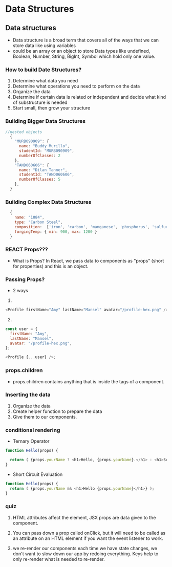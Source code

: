 # Data Structures

## Data structures
- Data structure is a broad term that covers all of the ways that we can store data like using variables 
- could be an array or an object to store Data types like undefined, Boolean, Number, String, BigInt, Symbol which hold only one value.

### How to build Date Structures?
1. Determine what data you need
2. Determine what operations you need to perform on the data
3. Organize the data
4. Determine if certain data is related or independent and decide what kind of substructure is needed
5. Start small, then grow your structure


### Building Bigger Data Structures

```js
//nested objects
  {
    "MURB090909": {
      name: "Buddy Murillo",
      studentId: "MURB090909",
      numberOfClasses: 2
    },
    "TAND060606": {
      name: "Dilan Tanner",
      studentId: "TAND060606",
      numberOfClasses: 5
    },
  }
```

### Building Complex Data Structures
```js
  {
    name: "1084",
    type: "Carbon Steel",
    composition:  ['iron', 'carbon', 'manganese', 'phosphorus', 'sulfur'],
    forgingTemp: { min: 900, max: 1200 }
  }
```

### REACT Props???
- What is Props? In React, we pass data to components as "props" (short for properties) and this is an object.

### Passing Props?
- 2 ways
1. 
```js
<Profile firstName="Amy" lastName="Mansel" avatar="/profile-hex.png" />
```
2.
```js
const user = {
  firstName: "Amy",
  lastName: "Mansel",
  avatar: "/profile-hex.png",
};

<Profile {...user} />;
```

### props.children
- props.children contains anything that is inside the tags of a component.

### Inserting the data
1. Organize the data
2. Create helper function to prepare the data
3. Give them to our components. 

### conditional rendering

- Ternary Operator
```js
function Hello(props) { 

  return ( {props.yourName ? <h1>Hello, {props.yourName}.</h1> : <h1>Sorry, you don't seem to have a name.</h1>} );
}
```
- Short Circuit Evaluation
```js
function Hello(props) { 
  return ( {props.yourName && <h1>Hello {props.yourName}</h1>} );
}
```

### quiz

1. HTML attributes affect the element, JSX props are data given to the component.

2.  You can pass down a prop called onClick, but it will need to be called as an attribute on an HTML element if you want the event listener to work.

3.  we re-render our components each time we have state changes, we don't want to slow down our app by redoing everything. Keys help to only re-render what is needed to re-render.
